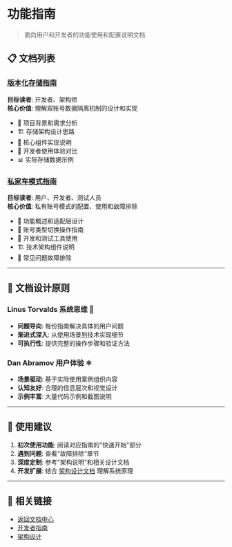 # 功能指南

> 面向用户和开发者的功能使用和配置说明文档

## 📋 文档列表

### [版本化存储指南](versioned-storage-guide.md)
**目标读者**: 开发者、架构师  
**核心价值**: 理解双账号数据隔离机制的设计和实现

- 🎯 项目背景和需求分析
- 🏗️ 存储架构设计思路  
- 🔧 核心组件实现说明
- 🚀 开发者使用体验对比
- 📊 实际存储数据示例

### [私家车模式指南](private-car-mode.md)
**目标读者**: 用户、开发者、测试人员  
**核心价值**: 私有账号模式的配置、使用和故障排除

- 🚀 功能概述和适配层设计
- 🔧 账号类型切换操作指南
- 🧪 开发和测试工具使用
- 🏗️ 技术架构组件说明
- 🐛 常见问题故障排除

---

## 🎯 文档设计原则

### Linus Torvalds 系统思维 🐧
- **问题导向**: 每份指南解决具体的用户问题
- **渐进式深入**: 从使用场景到技术实现细节
- **可执行性**: 提供完整的操作步骤和验证方法

### Dan Abramov 用户体验 ⚛️
- **场景驱动**: 基于实际使用案例组织内容
- **认知友好**: 合理的信息层次和视觉设计  
- **示例丰富**: 大量代码示例和截图说明

---

## 🔗 使用建议

1. **初次使用功能**: 阅读对应指南的"快速开始"部分
2. **遇到问题**: 查看"故障排除"章节
3. **深度定制**: 参考"架构说明"和相关设计文档
4. **开发扩展**: 结合 [架构设计文档](../architecture/) 理解系统原理

---

## 🔗 相关链接

- [返回文档中心](../README.md)
- [开发者指南](../developers/)
- [架构设计](../architecture/)